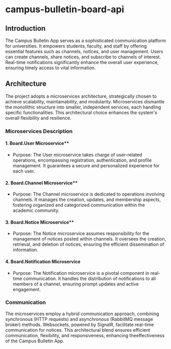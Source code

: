 # campus-bulletin-board-api

## Introduction

The Campus Bulletin App serves as a sophisticated communication platform for universities. It empowers students, faculty, and staff by offering essential features such as channels, notices, and user management. Users can create channels, share notices, and subscribe to channels of interest. Real-time notifications significantly enhance the overall user experience, ensuring timely access to vital information.

## Architecture

The project adopts a microservices architecture, strategically chosen to achieve scalability, maintainability, and modularity. Microservices dismantle the monolithic structure into smaller, independent services, each handling specific functionalities. This architectural choice enhances the system's overall flexibility and resilience.

### Microservices Description

#### 1. Board.User Microservice**

- Purpose: The User microservice takes charge of user-related operations, encompassing registration, authentication, and profile management. It guarantees a secure and personalized experience for each user.

#### 2. Board.Channel Microservice**

- Purpose: The Channel microservice is dedicated to operations involving channels. It manages the creation, updates, and membership aspects, fostering organized and categorized communication within the academic community.

#### 3. Board.Notice Microservice**

- Purpose: The Notice microservice assumes responsibility for the management of notices posted within channels. It oversees the creation, retrieval, and deletion of notices, ensuring the efficient dissemination of information.

#### 4. Board.Notification Microservice

- Purpose: The Notification microservice is a pivotal component in real-time communication. It handles the distribution of notifications to all members of a channel, ensuring prompt updates and active engagement.

### Communication

The microservices employ a hybrid communication approach, combining synchronous (HTTP requests) and asynchronous (RabbitMQ message broker) methods. Websockets, powered by SignalR, facilitate real-time communication for notices. This architectural blend ensures efficient communication, flexibility, and responsiveness, enhancing theeffectiveness of the Campus Bulletin App.
